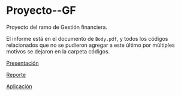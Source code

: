 # Proyecto--GF

Proyecto del ramo de Gestión financiera.

El informe está en el documento de ```Body.pdf```, y todos los códigos relacionados que no se pudieron agregar a este último por múltiples motivos se dejaron en la carpeta códigos.

[Presentación](https://lappiani.github.io/Proyecto--GF/Presentacion)

[Reporte](https://lappiani.github.io/Proyecto--GF/Body.html)

[Aplicación](https://74k0mg-luca-appiani0caro.shinyapps.io/aplicacion/)

